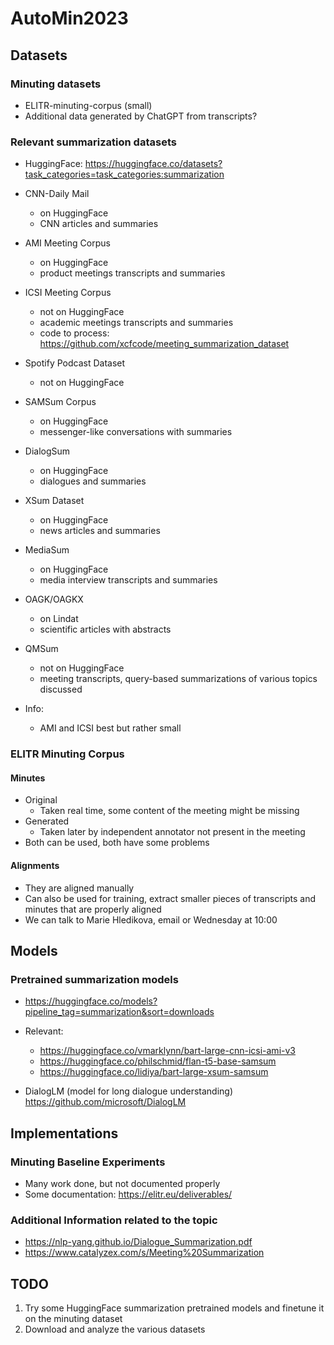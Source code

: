 # AutoMin2023
## Datasets
### Minuting datasets
- ELITR-minuting-corpus (small)
- Additional data generated by ChatGPT from transcripts?

### Relevant summarization datasets
- HuggingFace: https://huggingface.co/datasets?task_categories=task_categories:summarization

- CNN-Daily Mail
  - on HuggingFace 
  - CNN articles and summaries
- AMI Meeting Corpus
  - on HuggingFace 
  - product meetings transcripts and summaries
- ICSI Meeting Corpus
  - not on HuggingFace
  - academic meetings transcripts and summaries
  - code to process: https://github.com/xcfcode/meeting_summarization_dataset
- Spotify Podcast Dataset
  - not on HuggingFace
- SAMSum Corpus
  - on HuggingFace
  - messenger-like conversations with summaries
- DialogSum
  - on HuggingFace
  - dialogues and summaries
- XSum Dataset
  - on HuggingFace
  - news articles and summaries
- MediaSum
  - on HuggingFace 
  - media interview transcripts and summaries
- OAGK/OAGKX
  - on Lindat
  - scientific articles with abstracts
- QMSum
  - not on HuggingFace
  - meeting transcripts, query-based summarizations of various topics discussed

- Info:
  - AMI and ICSI best but rather small
### ELITR Minuting Corpus
#### Minutes
- Original
  - Taken real time, some content of the meeting might be missing
- Generated
  - Taken later by independent annotator not present in the meeting
- Both can be used, both have some problems
#### Alignments
- They are aligned manually
- Can also be used for training, extract smaller pieces of transcripts and minutes that are properly aligned
- We can talk to Marie Hledikova, email or Wednesday at 10:00

## Models
### Pretrained summarization models
- https://huggingface.co/models?pipeline_tag=summarization&sort=downloads
- Relevant:
  - https://huggingface.co/vmarklynn/bart-large-cnn-icsi-ami-v3
  - https://huggingface.co/philschmid/flan-t5-base-samsum
  - https://huggingface.co/lidiya/bart-large-xsum-samsum

- DialogLM (model for long dialogue understanding) https://github.com/microsoft/DialogLM

## Implementations
### Minuting Baseline Experiments
- Many work done, but not documented properly
- Some documentation: https://elitr.eu/deliverables/

### Additional Information related to the topic
- https://nlp-yang.github.io/Dialogue_Summarization.pdf
- https://www.catalyzex.com/s/Meeting%20Summarization


## TODO
1. Try some HuggingFace summarization pretrained models and finetune it on the minuting dataset
2. Download and analyze the various datasets